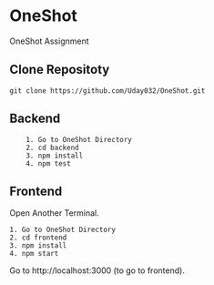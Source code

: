 # OneShot
OneShot Assignment 


## Clone Repositoty

```
git clone https://github.com/Uday032/OneShot.git
```


## Backend
```
    1. Go to OneShot Directory
    2. cd backend
    3. npm install
    4. npm test
```

## Frontend

Open Another Terminal.
```
1. Go to OneShot Directory
2. cd frontend
3. npm install
4. npm start
```

Go to http://localhost:3000 (to go to frontend).